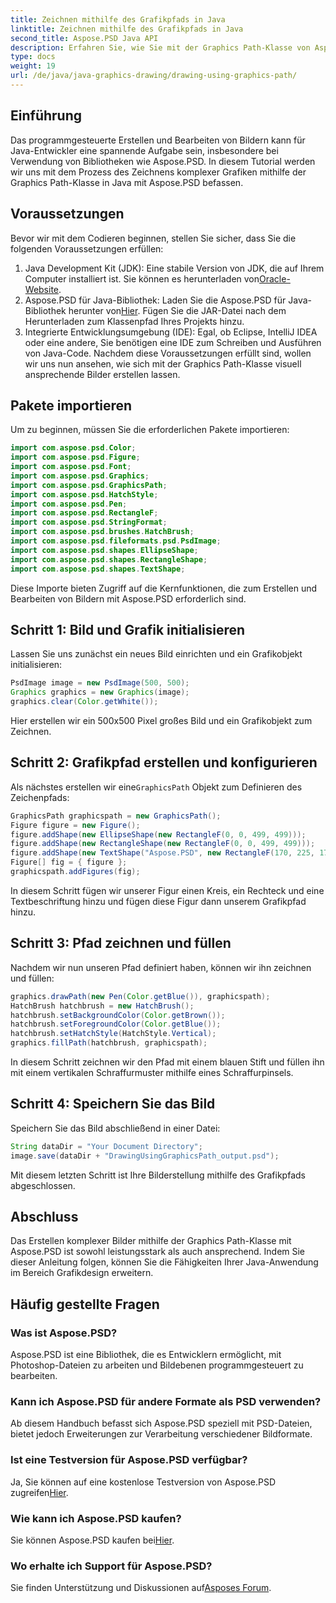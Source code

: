 ```yaml
---
title: Zeichnen mithilfe des Grafikpfads in Java
linktitle: Zeichnen mithilfe des Grafikpfads in Java
second_title: Aspose.PSD Java API
description: Erfahren Sie, wie Sie mit der Graphics Path-Klasse von Aspose.PSD komplexe Grafiken in Java erstellen. Dieses Tutorial führt Sie Schritt für Schritt durch die Erstellung atemberaubender Bilder.
type: docs
weight: 19
url: /de/java/java-graphics-drawing/drawing-using-graphics-path/
---
```

## Einführung
Das programmgesteuerte Erstellen und Bearbeiten von Bildern kann für Java-Entwickler eine spannende Aufgabe sein, insbesondere bei Verwendung von Bibliotheken wie Aspose.PSD. In diesem Tutorial werden wir uns mit dem Prozess des Zeichnens komplexer Grafiken mithilfe der Graphics Path-Klasse in Java mit Aspose.PSD befassen.
## Voraussetzungen
Bevor wir mit dem Codieren beginnen, stellen Sie sicher, dass Sie die folgenden Voraussetzungen erfüllen:
1.  Java Development Kit (JDK): Eine stabile Version von JDK, die auf Ihrem Computer installiert ist. Sie können es herunterladen von[Oracle-Website](https://www.oracle.com/java/technologies/javase-jdk11-downloads.html).
2.  Aspose.PSD für Java-Bibliothek: Laden Sie die Aspose.PSD für Java-Bibliothek herunter von[Hier](https://releases.aspose.com/psd/java/). Fügen Sie die JAR-Datei nach dem Herunterladen zum Klassenpfad Ihres Projekts hinzu.
3. Integrierte Entwicklungsumgebung (IDE): Egal, ob Eclipse, IntelliJ IDEA oder eine andere, Sie benötigen eine IDE zum Schreiben und Ausführen von Java-Code.
Nachdem diese Voraussetzungen erfüllt sind, wollen wir uns nun ansehen, wie sich mit der Graphics Path-Klasse visuell ansprechende Bilder erstellen lassen.
## Pakete importieren
Um zu beginnen, müssen Sie die erforderlichen Pakete importieren:
```java
import com.aspose.psd.Color;
import com.aspose.psd.Figure;
import com.aspose.psd.Font;
import com.aspose.psd.Graphics;
import com.aspose.psd.GraphicsPath;
import com.aspose.psd.HatchStyle;
import com.aspose.psd.Pen;
import com.aspose.psd.RectangleF;
import com.aspose.psd.StringFormat;
import com.aspose.psd.brushes.HatchBrush;
import com.aspose.psd.fileformats.psd.PsdImage;
import com.aspose.psd.shapes.EllipseShape;
import com.aspose.psd.shapes.RectangleShape;
import com.aspose.psd.shapes.TextShape;
```
Diese Importe bieten Zugriff auf die Kernfunktionen, die zum Erstellen und Bearbeiten von Bildern mit Aspose.PSD erforderlich sind.
## Schritt 1: Bild und Grafik initialisieren
Lassen Sie uns zunächst ein neues Bild einrichten und ein Grafikobjekt initialisieren:
```java
PsdImage image = new PsdImage(500, 500);
Graphics graphics = new Graphics(image);
graphics.clear(Color.getWhite());
```
Hier erstellen wir ein 500x500 Pixel großes Bild und ein Grafikobjekt zum Zeichnen.
## Schritt 2: Grafikpfad erstellen und konfigurieren
 Als nächstes erstellen wir eine`GraphicsPath` Objekt zum Definieren des Zeichenpfads:
```java
GraphicsPath graphicspath = new GraphicsPath();
Figure figure = new Figure();
figure.addShape(new EllipseShape(new RectangleF(0, 0, 499, 499)));
figure.addShape(new RectangleShape(new RectangleF(0, 0, 499, 499)));
figure.addShape(new TextShape("Aspose.PSD", new RectangleF(170, 225, 170, 100), new TextFont("Arial", 20), StringFormat.getGenericTypographic()));
Figure[] fig = { figure };
graphicspath.addFigures(fig);
```
In diesem Schritt fügen wir unserer Figur einen Kreis, ein Rechteck und eine Textbeschriftung hinzu und fügen diese Figur dann unserem Grafikpfad hinzu.
## Schritt 3: Pfad zeichnen und füllen
Nachdem wir nun unseren Pfad definiert haben, können wir ihn zeichnen und füllen:
```java
graphics.drawPath(new Pen(Color.getBlue()), graphicspath);
HatchBrush hatchbrush = new HatchBrush();
hatchbrush.setBackgroundColor(Color.getBrown());
hatchbrush.setForegroundColor(Color.getBlue());
hatchbrush.setHatchStyle(HatchStyle.Vertical);
graphics.fillPath(hatchbrush, graphicspath);
```
In diesem Schritt zeichnen wir den Pfad mit einem blauen Stift und füllen ihn mit einem vertikalen Schraffurmuster mithilfe eines Schraffurpinsels.
## Schritt 4: Speichern Sie das Bild
Speichern Sie das Bild abschließend in einer Datei:
```java
String dataDir = "Your Document Directory";
image.save(dataDir + "DrawingUsingGraphicsPath_output.psd");
```
Mit diesem letzten Schritt ist Ihre Bilderstellung mithilfe des Grafikpfads abgeschlossen.
## Abschluss
Das Erstellen komplexer Bilder mithilfe der Graphics Path-Klasse mit Aspose.PSD ist sowohl leistungsstark als auch ansprechend. Indem Sie dieser Anleitung folgen, können Sie die Fähigkeiten Ihrer Java-Anwendung im Bereich Grafikdesign erweitern.
## Häufig gestellte Fragen
### Was ist Aspose.PSD?
Aspose.PSD ist eine Bibliothek, die es Entwicklern ermöglicht, mit Photoshop-Dateien zu arbeiten und Bildebenen programmgesteuert zu bearbeiten.
### Kann ich Aspose.PSD für andere Formate als PSD verwenden?
Ab diesem Handbuch befasst sich Aspose.PSD speziell mit PSD-Dateien, bietet jedoch Erweiterungen zur Verarbeitung verschiedener Bildformate.
### Ist eine Testversion für Aspose.PSD verfügbar?
 Ja, Sie können auf eine kostenlose Testversion von Aspose.PSD zugreifen[Hier](https://releases.aspose.com/).
### Wie kann ich Aspose.PSD kaufen?
 Sie können Aspose.PSD kaufen bei[Hier](https://purchase.aspose.com/buy).
### Wo erhalte ich Support für Aspose.PSD?
Sie finden Unterstützung und Diskussionen auf[Asposes Forum](https://forum.aspose.com/c/psd/34).